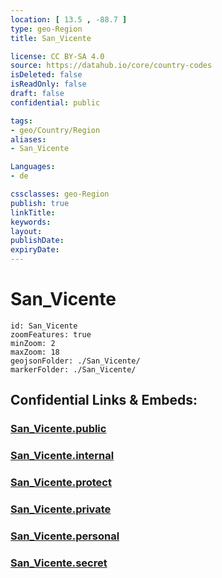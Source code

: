 ```yaml
---
location: [ 13.5 , -88.7 ] 
type: geo-Region
title: San_Vicente

license: CC BY-SA 4.0
source: https://datahub.io/core/country-codes
isDeleted: false
isReadOnly: false
draft: false
confidential: public

tags:
- geo/Country/Region
aliases:
- San_Vicente

Languages:
- de

cssclasses: geo-Region
publish: true
linkTitle: 
keywords: 
layout: 
publishDate: 
expiryDate: 
---
```


# San_Vicente

```leaflet
id: San_Vicente
zoomFeatures: true 
minZoom: 2 
maxZoom: 18
geojsonFolder: ./San_Vicente/
markerFolder: ./San_Vicente/
```


## Confidential Links & Embeds: 

### [San_Vicente.public](/_public/\Earth\Continent\America~Central\El_Salvador\Departments~El_SalvadorSan_Vicente.public.md) 

### [San_Vicente.internal](/_internal/\Earth\Continent\America~Central\El_Salvador\Departments~El_SalvadorSan_Vicente.internal.md) 

### [San_Vicente.protect](/_protect/\Earth\Continent\America~Central\El_Salvador\Departments~El_SalvadorSan_Vicente.protect.md) 

### [San_Vicente.private](/_private/\Earth\Continent\America~Central\El_Salvador\Departments~El_SalvadorSan_Vicente.private.md) 

### [San_Vicente.personal](/_personal/\Earth\Continent\America~Central\El_Salvador\Departments~El_SalvadorSan_Vicente.personal.md) 

### [San_Vicente.secret](/_secret/\Earth\Continent\America~Central\El_Salvador\Departments~El_SalvadorSan_Vicente.secret.md)


